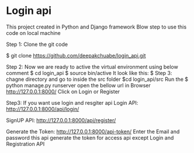
# Login api 

This project created in Python and  Django framework
Blow step to use this code on local machine

Step 1:
Clone the git code

$ git clone https://github.com/deepakchuabe/login_api.git


Step 2:
Now we are ready to active the virtual environment using below comment
$ cd login_api
$ source bin/active
   It look like this:
   <login-api>$
Step 3:
chagne directory and go to inside the src folder
$cd login_api/src
Run the 
$ python manage.py runserver
 open the bellow url in Browser
http://127.0.0.1:8000/
Click on Login or Register 

Step3: If you want use login and resgiter api 
Login API:
http://127.0.0.1:8000/api/login/

SignUP API:
http://127.0.0.1:8000/api/register/

Generate the Token:
http://127.0.0.1:8000/api-token/
Enter the Email and password this api generate the token for access api except Login and Registration API
